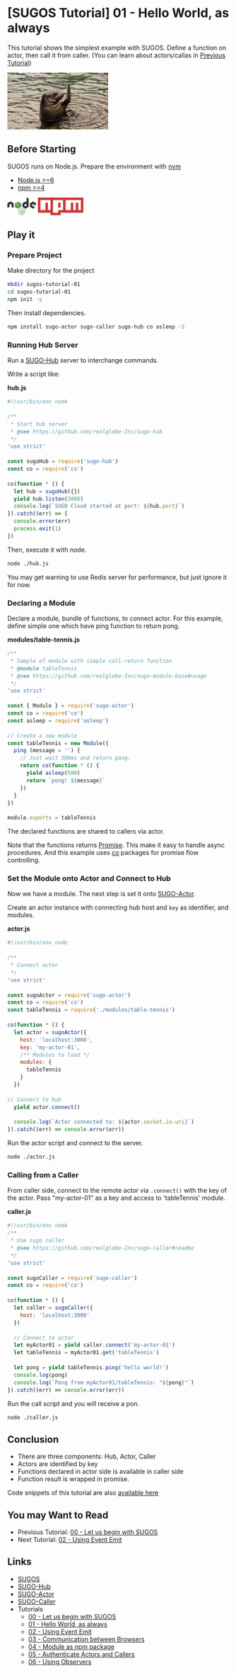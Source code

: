 # [SUGOS Tutorial] 01 - Hello World, as always

This tutorial shows the simplest example with SUGOS. Define a function on actor, then call it from caller.
(You can learn about actors/callas in [Previous Tutorial](https://github.com/realglobe-Inc/sugos-tutorial/blob/master/dist/markdown/en/00%20-%20Let%20us%20begin%20with%20SUGOS.md))

<a href="https://github.com/realglobe-Inc/sugos-tutorial/blob/master/dist/markdown/en/01%20-%20Hello%20World%2C%20as%20always.md">
  <img src="../../images/eyecatch-hello-world.jpg"
       alt="eyecatch"
       height="128"
       style="height:128px"
/></a>



## Before Starting

SUGOS runs on Node.js. Prepare the environment with [nvm](https://github.com/creationix/nvm#node-version-manager-)

+ [Node.js >=6](https://nodejs.org/en/)
+ [npm >=4](https://docs.npmjs.com/)

<a href="https://nodejs.org/en/">
  <img src="../../images/nodejs-banner.png"
       alt="banner"
       height="40"
       style="height:40px"
  /></a>
<a href="https://docs.npmjs.com/">
  <img src="../../images/npm-banner.png"
       alt="banner"
       height="40"
       style="height:40px"
  /></a>

## Play it

### Prepare Project

Make directory for the project

```bash
mkdir sugos-tutorial-01
cd sugos-tutorial-01
npm init -y

```

Then install dependencies.

```bash
npm install sugo-actor sugo-caller sugo-hub co asleep -S
```

### Running Hub Server

Run a [SUGO-Hub](https://github.com/realglobe-Inc/sugo-hub) server to interchange commands.

Write a script like:

**hub.js**
```javascript
#!/usr/bin/env node

/**
 * Start hub server
 * @see https://github.com/realglobe-Inc/sugo-hub
 */
'use strict'

const sugoHub = require('sugo-hub')
const co = require('co')

co(function * () {
  let hub = sugoHub({})
  yield hub.listen(3000)
  console.log(`SUGO Cloud started at port: ${hub.port}`)
}).catch((err) => {
  console.error(err)
  process.exit(1)
})

```

Then, execute it with node.

```bash
node ./hub.js
```

You may get warning to use Redis server for performance, but just ignore it for now.


### Declaring a Module

Declare a module, bundle of functions, to connect actor.
For this example, define simple one which have ping function to return pong.

**modules/table-tennis.js**
```javascript
/**
 * Sample of module with simple call-return function
 * @module tableTennis
 * @see https://github.com/realglobe-Inc/sugo-module-base#usage
 */
'use strict'

const { Module } = require('sugo-actor')
const co = require('co')
const asleep = require('asleep')

// Create a new module
const tableTennis = new Module({
  ping (message = '') {
    // Just wait 500ms and return pong.
    return co(function * () {
      yield asleep(500)
      return `pong! ${message}`
    })
  }
})

module.exports = tableTennis

```

The declared functions are shared to callers via actor.

Note that the functions returns [Promise](https://developer.mozilla.org/en/docs/Web/JavaScript/Reference/Global_Objects/Promise). This make it easy to handle async procedures.
And this example uses [co](https://github.com/tj/co#readme) packages for promise flow controlling.


### Set the Module onto Actor and Connect to Hub

Now we have a module. The next step is set it onto [SUGO-Actor](https://github.com/realglobe-Inc/sugo-actor).

Create an actor instance with connecting hub host and `key` as identifier, and modules.

**actor.js**
```javascript
#!/usr/bin/env node

/**
 * Connect actor
 */
'use strict'

const sugoActor = require('sugo-actor')
const co = require('co')
const tableTennis = require('./modules/table-tennis')

co(function * () {
  let actor = sugoActor({
    host: 'localhost:3000',
    key: 'my-actor-01',
    /** Modules to load */
    modules: {
      tableTennis
    }
  })

// Connect to hub
  yield actor.connect()

  console.log(`Actor connected to: ${actor.socket.io.uri}`)
}).catch((err) => console.error(err))

```

Run the actor script and connect to the server.

```bash
node ./actor.js
```


### Calling from a Caller

From caller side, connect to the remote actor via `.connect()` with the key of the actor.
Pass "my-actor-01" as a key and access to 'tableTennis' module.

**caller.js**
```javascript
#!/usr/bin/env node
/**
 * Use sugo caller
 * @see https://github.com/realglobe-Inc/sugo-caller#readme
 */
'use strict'

const sugoCaller = require('sugo-caller')
const co = require('co')

co(function * () {
  let caller = sugoCaller({
    host: 'localhost:3000'
  })

  // Connect to actor
  let myActor01 = yield caller.connect('my-actor-01')
  let tableTennis = myActor01.get('tableTennis')

  let pong = yield tableTennis.ping('hello world!')
  console.log(pong)
  console.log(`Pong from myActor01/tableTennis: "${pong}"`)
}).catch((err) => console.error(err))


```

Run the call script and you will receive a pon.

```bash
node ./caller.js
```

## Conclusion

+ There are three components: Hub, Actor, Caller
+ Actors are identified by key
+ Functions declared in actor side is available in caller side
+ Function result is wrapped in promise.


Code snippets of this tutorial are also [available here](https://github.com/realglobe-Inc/sugos-tutorial/tree/master/example/tutorial-01)



## You may Want to Read

+ Previous Tutorial: [00 - Let us begin with SUGOS](https://github.com/realglobe-Inc/sugos-tutorial/blob/master/dist/markdown/en/00%20-%20Let%20us%20begin%20with%20SUGOS.md)
+ Next Tutorial: [02 - Using Event Emit](https://github.com/realglobe-Inc/sugos-tutorial/blob/master/dist/markdown/en/02%20-%20Using%20Event%20Emit.md)

## Links

+ [SUGOS](https://github.com/realglobe-Inc/sugos)
+ [SUGO-Hub](https://github.com/realglobe-Inc/sugo-hub)
+ [SUGO-Actor](https://github.com/realglobe-Inc/sugo-actor)
+ [SUGO-Caller](https://github.com/realglobe-Inc/sugo-caller)
+ Tutorials
  + [00 - Let us begin with SUGOS](https://github.com/realglobe-Inc/sugos-tutorial/blob/master/dist/markdown/en/00%20-%20Let%20us%20begin%20with%20SUGOS.md)
  + [01 - Hello World, as always](https://github.com/realglobe-Inc/sugos-tutorial/blob/master/dist/markdown/en/01%20-%20Hello%20World%2C%20as%20always.md)
  + [02 - Using Event Emit](https://github.com/realglobe-Inc/sugos-tutorial/blob/master/dist/markdown/en/02%20-%20Using%20Event%20Emit.md)
  + [03 - Communication between Browsers](https://github.com/realglobe-Inc/sugos-tutorial/blob/master/dist/markdown/en/03%20-%20Communication%20between%20Browsers.md)
  + [04 - Module as npm package](https://github.com/realglobe-Inc/sugos-tutorial/blob/master/dist/markdown/en/04%20-%20Module%20as%20npm%20package.md)
  + [05 - Authenticate Actors and Callers](https://github.com/realglobe-Inc/sugos-tutorial/blob/master/dist/markdown/en/05%20-%20Authenticate%20Actors%20and%20Callers.md)
  + [06 - Using Observers](https://github.com/realglobe-Inc/sugos-tutorial/blob/master/dist/markdown/en/06%20-%20Using%20Observers.md)
